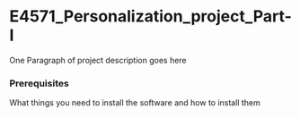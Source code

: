 # E4571_Personalization_project_Part-I
One Paragraph of project description goes here


### Prerequisites
What things you need to install the software and how to install them
